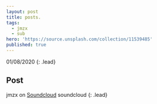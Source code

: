 ```yaml
---
layout: post
title: posts.
tags:
  - jmzx
  - sub
hero: 'https://source.unsplash.com/collection/11539485'
published: true
---
```

01/08/2020
{: .lead}
## Post
jmzx on [Soundcloud](https://www.soundcloud.com/jmzx/dealin-minds-preview)
soundcloud
{: .lead}
[^1]: soundcloud
